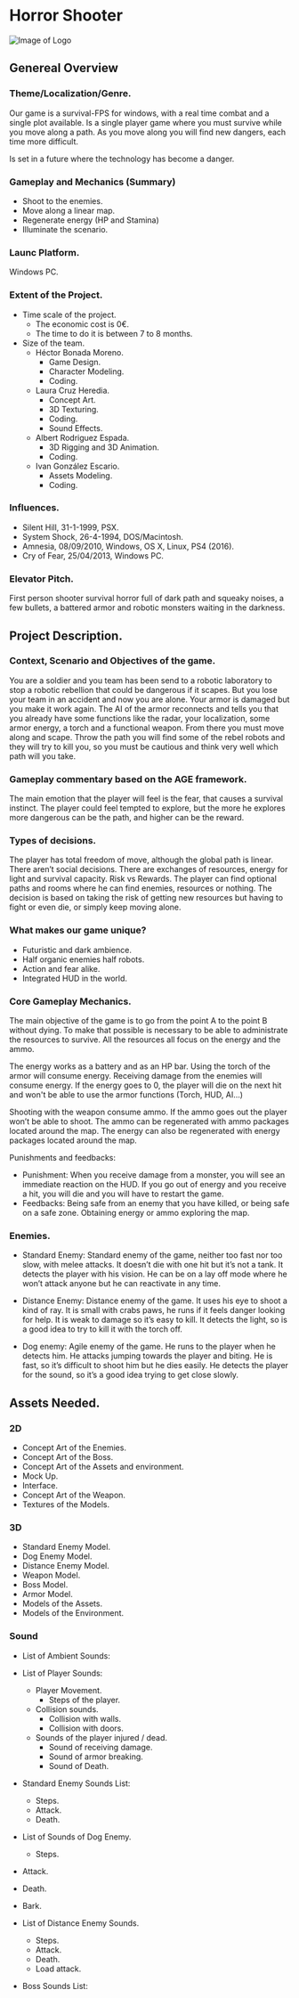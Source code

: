 # Horror Shooter
![Image of Logo](https://github.com/azsumas/HorrorShooter/blob/master/Logo_02.png) 
## Genereal Overview
### Theme/Localization/Genre.

Our game is a survival-FPS for windows, with a real time combat and a single plot available.
Is a single player game where you must survive while you move along a path. As you move along you will find new dangers, each time more difficult.  

Is set in a future where the technology has become a danger.

### Gameplay and Mechanics (Summary)
- Shoot to the enemies.
- Move along a linear map.
- Regenerate energy (HP and Stamina)
- Illuminate the scenario. 

### Launc Platform. 
Windows PC.

### Extent of the Project.
- Time scale of the project.
  - The economic cost is 0€.
  - The time to do it is between 7 to 8 months.
- Size of the team.
  - Héctor Bonada Moreno.
    - Game Design.
    - Character Modeling.
    - Coding.
  - Laura Cruz Heredia.
    - Concept Art.
    - 3D Texturing.
    - Coding.
    - Sound Effects.
  - Albert Rodriguez Espada.
    - 3D Rigging and 3D Animation.
    - Coding.
  - Ivan González Escario.
    - Assets Modeling.
    - Coding.
### Influences.
- Silent Hill, 31-1-1999, PSX.
- System Shock, 26-4-1994, DOS/Macintosh. 
- Amnesia, 08/09/2010, Windows, OS X, Linux, PS4 (2016).
- Cry of Fear, 25/04/2013, Windows PC.

### Elevator Pitch.
First person shooter survival horror full of dark path and squeaky noises, a few bullets, a battered armor and robotic monsters waiting in the darkness.

## Project Description. 
### Context, Scenario and Objectives of the game.
You are a soldier and you team has been send to a robotic laboratory to stop a robotic rebellion that could be dangerous if it scapes. But you lose your team in an accident and now you are alone. Your armor is damaged but you make it work again. The AI of the armor reconnects and tells you that you already have some functions like the radar, your localization, some armor energy, a torch and a functional weapon.  From there you must move along and scape.
Throw the path you will find some of the rebel robots and they will try to kill you, so you must be cautious and think very well which path will you take. 

### Gameplay commentary based on the AGE framework.
The main emotion that the player will feel is the fear, that causes a survival instinct. The player could feel tempted to explore, but  the more he explores more dangerous can be the path, and higher can be the reward.

### Types of decisions. 
The player has total freedom of move, although the global path is linear. 
There aren’t social decisions. 
There are exchanges of resources, energy for light and survival capacity. 
Risk vs Rewards. The player can find optional paths and rooms where he can find enemies, resources or nothing. The decision is based on taking the risk of getting new resources but having to fight or even die, or simply keep moving alone. 

### What makes our game unique? 
- Futuristic and dark ambience.
- Half organic enemies half robots.
- Action and fear alike.
- Integrated HUD in the world.

### Core Gameplay Mechanics.
The main objective of the game is to go from the point A to the point B without dying. To make that possible is necessary to be able to administrate the resources to survive. 
All the resources all focus on the energy and the ammo.  

The energy works as a battery and as an HP bar. Using the torch of the armor will consume energy. Receiving damage from the enemies will consume energy.  If the energy goes to 0, the player will die on the next hit and won't be able to use the armor functions (Torch, HUD, AI…)

Shooting with the weapon consume ammo. If the ammo goes out the player won’t be able to shoot. The ammo can be regenerated with ammo packages located around the map. The energy can also be regenerated with energy packages located around the map. 

Punishments and feedbacks:
- Punishment: When you receive damage from a monster, you will see an immediate reaction on the HUD. If you go out of energy and you receive a hit, you will die and you will have to restart the game.  
- Feedbacks: Being safe from an enemy that you have killed, or being safe on a safe zone. Obtaining energy or ammo exploring the map.  

### Enemies.
- Standard Enemy: Standard enemy of the game, neither too fast nor too slow, with melee attacks. It doesn’t die with one hit but it’s not a tank. It detects the player with his vision. He can be on a lay off mode  where he won’t attack anyone but he can reactivate in any time. 

- Distance Enemy: Distance enemy of the game. It uses his eye to shoot a kind of ray.  It is small with crabs paws, he runs if it feels danger looking for help. It is weak to damage so it’s easy to kill. It detects the light, so is a good idea to try to kill it with the torch off. 

- Dog enemy: Agile enemy of the game. He runs to the player when he detects him. He attacks jumping towards the player and biting. He is fast, so it’s difficult to shoot him but he dies easily. He detects the player for the sound, so it’s a good idea trying to get close slowly.

## Assets Needed.
### 2D 
- Concept Art of the Enemies.
- Concept Art of the Boss.
- Concept Art of the Assets and environment.
- Mock Up.
- Interface.
- Concept Art of the Weapon.
- Textures of the Models.

### 3D
- Standard Enemy Model.
- Dog Enemy Model.
- Distance Enemy Model.
- Weapon Model.
- Boss Model.
- Armor Model.
- Models of the Assets.
- Models of the Environment.

### Sound
- List of Ambient Sounds:
- List of Player Sounds:
  - Player Movement.
    - Steps of the player.
  - Collision sounds.
    - Collision with walls.
    - Collision with doors.
  - Sounds of the player injured / dead.
    - Sound of receiving damage.
    - Sound of armor breaking.
    - Sound of Death.
 - Standard Enemy Sounds List:
   - Steps.
   - Attack.
   - Death.
 - List of Sounds of Dog Enemy.
   - Steps.
  - Attack.
  - Death.
  - Bark.
- List of Distance Enemy Sounds.
  - Steps.
  - Attack.
  - Death.
  - Load attack.

- Boss Sounds List:



